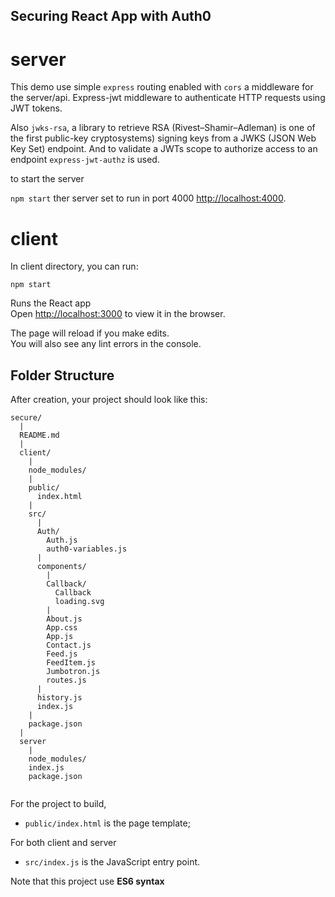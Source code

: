 


## Securing React App with Auth0

# server 

This demo use simple `express` routing enabled with `cors` a middleware for the server/api. Express-jwt middleware to authenticate HTTP requests using JWT tokens.  

Also `jwks-rsa`, a library to retrieve RSA (Rivest–Shamir–Adleman) is one of the first public-key cryptosystems) signing keys from a JWKS (JSON Web Key Set) endpoint. And to validate a JWTs scope to authorize access to an endpoint `express-jwt-authz` is used.

to start the server 

`npm start`
ther server set to run in port 4000 [http://localhost:4000](http://localhost:4000).

# client

In client directory, you can run:

`npm start`

Runs the React app <br>
Open [http://localhost:3000](http://localhost:3000) to view it in the browser.

The page will reload if you make edits.<br>
You will also see any lint errors in the console.


## Folder Structure

After creation, your project should look like this:

```
secure/
  |
  README.md
  |
  client/
    |   
    node_modules/
    |
    public/
      index.html
    |
    src/
      |
      Auth/
        Auth.js
        auth0-variables.js
      |        
      components/
        |
        Callback/
          Callback
          loading.svg
        |
        About.js
        App.css
        App.js
        Contact.js
        Feed.js
        FeedItem.js
        Jumbotron.js
        routes.js
      |
      history.js
      index.js
    |
    package.json
  |
  server
    |
    node_modules/
    index.js
    package.json
   
```

For the project to build,

* `public/index.html` is the page template;

For both client and server 
* `src/index.js` is the JavaScript entry point.



Note that this project use **ES6 syntax**


